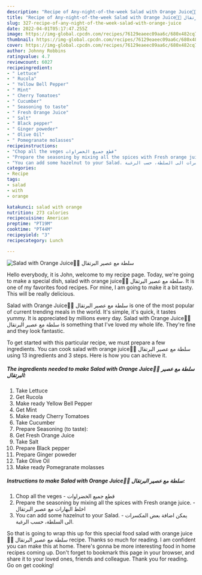 ```yaml
---
description: "Recipe of Any-night-of-the-week Salad with Orange Juice🍊🥗 سلطة مع عصير البرتقال"
title: "Recipe of Any-night-of-the-week Salad with Orange Juice🍊🥗 سلطة مع عصير البرتقال"
slug: 327-recipe-of-any-night-of-the-week-salad-with-orange-juice
date: 2022-04-01T05:17:47.255Z
image: https://img-global.cpcdn.com/recipes/76129eaeec09aa6c/680x482cq70/salad-with-orange-juice-سلطة-مع-عصير-البرتقال-recipe-main-photo.jpg
thumbnail: https://img-global.cpcdn.com/recipes/76129eaeec09aa6c/680x482cq70/salad-with-orange-juice-سلطة-مع-عصير-البرتقال-recipe-main-photo.jpg
cover: https://img-global.cpcdn.com/recipes/76129eaeec09aa6c/680x482cq70/salad-with-orange-juice-سلطة-مع-عصير-البرتقال-recipe-main-photo.jpg
author: Johnny Robbins
ratingvalue: 4.7
reviewcount: 6027
recipeingredient:
- " Lettuce"
- " Rucola"
- " Yellow Bell Pepper"
- " Mint"
- " Cherry Tomatoes"
- " Cucumber"
- " Seasoning to taste"
- " Fresh Orange Juice"
- " Salt"
- " Black pepper"
- " Ginger poweder"
- " Olive Oil"
- " Pomegranate molasses"
recipeinstructions:
- "Chop all the veges قطع جميع الخضراوات"
- "Prepare the seasoning by mixing all the spices with Fresh orange juice. اخلط البهارات مع عصير البرتقال"
- "You can add some hazelnut to your Salad. يمكن اضافة بعض المكسرات الى السلطة، حسب الرغبة."
categories:
- Recipe
tags:
- salad
- with
- orange

katakunci: salad with orange 
nutrition: 273 calories
recipecuisine: American
preptime: "PT19M"
cooktime: "PT44M"
recipeyield: "3"
recipecategory: Lunch

---
```



![Salad with Orange Juice🍊🥗 سلطة مع عصير البرتقال](https://img-global.cpcdn.com/recipes/76129eaeec09aa6c/680x482cq70/salad-with-orange-juice-سلطة-مع-عصير-البرتقال-recipe-main-photo.jpg)

Hello everybody, it is John, welcome to my recipe page. Today, we're going to make a special dish, salad with orange juice🍊🥗 سلطة مع عصير البرتقال. It is one of my favorites food recipes. For mine, I am going to make it a bit tasty. This will be really delicious.

Salad with Orange Juice🍊🥗 سلطة مع عصير البرتقال is one of the most popular of current trending meals in the world. It's simple, it's quick, it tastes yummy. It is appreciated by millions every day. Salad with Orange Juice🍊🥗 سلطة مع عصير البرتقال is something that I've loved my whole life. They're fine and they look fantastic.




To get started with this particular recipe, we must prepare a few ingredients. You can cook salad with orange juice🍊🥗 سلطة مع عصير البرتقال using 13 ingredients and 3 steps. Here is how you can achieve it.

<!--inarticleads1-->

##### The ingredients needed to make Salad with Orange Juice🍊🥗 سلطة مع عصير البرتقال:

1. Take  Lettuce
1. Get  Rucola
1. Make ready  Yellow Bell Pepper
1. Get  Mint
1. Make ready  Cherry Tomatoes
1. Take  Cucumber
1. Prepare  Seasoning (to taste):
1. Get  Fresh Orange Juice
1. Take  Salt
1. Prepare  Black pepper
1. Prepare  Ginger poweder
1. Take  Olive Oil
1. Make ready  Pomegranate molasses




<!--inarticleads2-->

##### Instructions to make Salad with Orange Juice🍊🥗 سلطة مع عصير البرتقال:

1. Chop all the veges - قطع جميع الخضراوات
1. Prepare the seasoning by mixing all the spices with Fresh orange juice. - اخلط البهارات مع عصير البرتقال
1. You can add some hazelnut to your Salad. - يمكن اضافة بعض المكسرات الى السلطة، حسب الرغبة.




So that is going to wrap this up for this special food salad with orange juice🍊🥗 سلطة مع عصير البرتقال recipe. Thanks so much for reading. I am confident you can make this at home. There's gonna be more interesting food in home recipes coming up. Don't forget to bookmark this page in your browser, and share it to your loved ones, friends and colleague. Thank you for reading. Go on get cooking!
